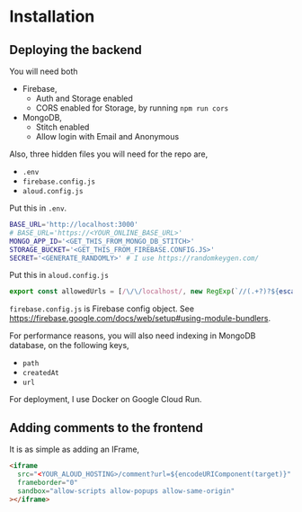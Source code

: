 # Installation

## Deploying the backend

You will need both

- Firebase,
  - Auth and Storage enabled
  - CORS enabled for Storage, by running `npm run cors`
- MongoDB,
  - Stitch enabled
  - Allow login with Email and Anonymous

Also, three hidden files you will need for the repo are,

- `.env`
- `firebase.config.js`
- `aloud.config.js`

Put this in `.env`.

```sh
BASE_URL='http://localhost:3000'
# BASE_URL='https://<YOUR_ONLINE_BASE_URL>'
MONGO_APP_ID='<GET_THIS_FROM_MONGO_DB_STITCH>'
STORAGE_BUCKET='<GET_THIS_FROM_FIREBASE.CONFIG.JS>'
SECRET='<GENERATE_RANDOMLY>' # I use https://randomkeygen.com/
```

Put this in `aloud.config.js`

```js
export const allowedUrls = [/\/\/localhost/, new RegExp(`//(.+?)?${escapeRegExp(YOUR_COMMENT_ENABLED_WEBSITE)}`)]
```

`firebase.config.js` is Firebase config object. See <https://firebase.google.com/docs/web/setup#using-module-bundlers>.

For performance reasons, you will also need indexing in MongoDB database, on the following keys,

- `path`
- `createdAt`
- `url`

For deployment, I use Docker on Google Cloud Run.

## Adding comments to the frontend

It is as simple as adding an IFrame,

```html
<iframe
  src="<YOUR_ALOUD_HOSTING>/comment?url=${encodeURIComponent(target)}"
  frameborder="0"
  sandbox="allow-scripts allow-popups allow-same-origin"
></iframe>
```
